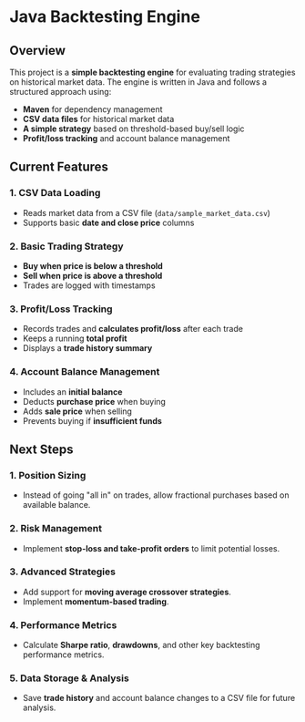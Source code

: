 # Java Backtesting Engine

## Overview
This project is a **simple backtesting engine** for evaluating trading strategies on historical market data. The engine is written in Java and follows a structured approach using:
- **Maven** for dependency management
- **CSV data files** for historical market data
- **A simple strategy** based on threshold-based buy/sell logic
- **Profit/loss tracking** and account balance management

## Current Features
### **1. CSV Data Loading**
- Reads market data from a CSV file (`data/sample_market_data.csv`)
- Supports basic **date and close price** columns

### **2. Basic Trading Strategy**
- **Buy when price is below a threshold**
- **Sell when price is above a threshold**
- Trades are logged with timestamps

### **3. Profit/Loss Tracking**
- Records trades and **calculates profit/loss** after each trade
- Keeps a running **total profit**
- Displays a **trade history summary**

### **4. Account Balance Management**
- Includes an **initial balance**
- Deducts **purchase price** when buying
- Adds **sale price** when selling
- Prevents buying if **insufficient funds**

## Next Steps
### **1. Position Sizing**
- Instead of going "all in" on trades, allow fractional purchases based on available balance.

### **2. Risk Management**
- Implement **stop-loss and take-profit orders** to limit potential losses.

### **3. Advanced Strategies**
- Add support for **moving average crossover strategies**.
- Implement **momentum-based trading**.

### **4. Performance Metrics**
- Calculate **Sharpe ratio**, **drawdowns**, and other key backtesting performance metrics.

### **5. Data Storage & Analysis**
- Save **trade history** and account balance changes to a CSV file for future analysis.
